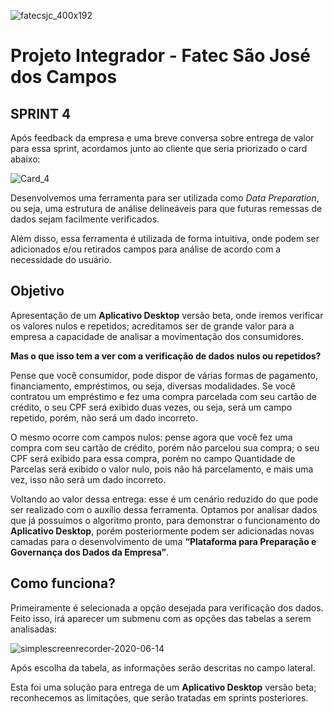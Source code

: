 ![fatecsjc_400x192](https://user-images.githubusercontent.com/56441534/87232319-5234f580-c394-11ea-9183-2fdc7de82b54.png)

# Projeto Integrador - Fatec São José dos Campos 

## SPRINT 4

Após feedback da empresa e uma breve conversa sobre entrega de valor para essa sprint, acordamos junto ao cliente que seria priorizado o card abaixo:


![Card_4](https://user-images.githubusercontent.com/56441214/87236813-14e85c00-c3c4-11ea-8733-102d125fb978.png)



Desenvolvemos uma ferramenta para ser utilizada como *_Data Preparation_*, ou seja, uma estrutura de análise delineáveis para que futuras remessas de dados sejam facilmente verificados.

Além disso, essa ferramenta é utilizada de forma intuitiva, onde podem ser adicionados e/ou retirados campos para análise de acordo com a necessidade do usuário. 

## Objetivo

Apresentação de um **Aplicativo Desktop** versão beta, onde iremos verificar os valores nulos e repetidos; acreditamos ser de grande valor para a empresa a capacidade de analisar a movimentação dos consumidores.

**Mas o que isso tem a ver com a verificação de dados nulos ou repetidos?**

Pense que você consumidor, pode dispor de várias formas de pagamento, financiamento, empréstimos, ou seja, diversas modalidades. Se você contratou um empréstimo e fez uma compra parcelada com seu cartão de crédito, o seu CPF será exibido duas vezes, ou seja, será um campo repetido, porém, não será um dado incorreto. 

O mesmo ocorre com campos nulos: pense agora que você fez uma compra com seu cartão de crédito, porém não parcelou sua compra; o seu CPF será exibido para essa compra, porém no campo Quantidade de Parcelas será exibido o valor nulo, pois não há parcelamento, e mais uma vez, isso não será um dado incorreto.

Voltando ao valor dessa entrega: esse é um cenário reduzido do que pode ser realizado com o auxílio dessa ferramenta. Optamos por analisar dados que já possuímos o algoritmo pronto, para demonstrar o funcionamento do **Aplicativo Desktop**, porém posteriormente podem ser adicionadas novas camadas para o desenvolvimento de uma **“Plataforma para Preparação e Governança dos Dados da Empresa”**.

## Como funciona?

Primeiramente é selecionada a opção desejada para verificação dos dados. Feito isso, irá aparecer um submenu com as opções das tabelas a serem analisadas:

![simplescreenrecorder-2020-06-14](https://user-images.githubusercontent.com/55189046/84605937-da001080-ae77-11ea-93aa-b476fe1aa4a4.gif)

Após escolha da tabela, as informações serão descritas no campo lateral.

Esta foi uma solução para entrega de um **Aplicativo Desktop** versão beta; reconhecemos as limitações, que serão tratadas em sprints posteriores.
